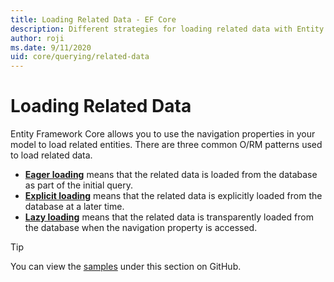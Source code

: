 ```yaml
---
title: Loading Related Data - EF Core
description: Different strategies for loading related data with Entity Framework Core
author: roji
ms.date: 9/11/2020
uid: core/querying/related-data
---
```

# Loading Related Data

Entity Framework Core allows you to use the navigation properties in your model to load related entities. There are three common O/RM patterns used to load related data.

* **[Eager loading](xref:core/querying/related-data/eager)** means that the related data is loaded from the database as part of the initial query.
* **[Explicit loading](xref:core/querying/related-data/explicit)** means that the related data is explicitly loaded from the database at a later time.
* **[Lazy loading](xref:core/querying/related-data/lazy)** means that the related data is transparently loaded from the database when the navigation property is accessed.

> [!TIP]
> You can view the [samples](https://github.com/dotnet/EntityFramework.Docs/tree/master/samples/core/Querying/RelatedData) under this section on GitHub.
